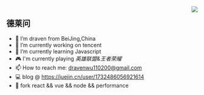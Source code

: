 <img align="right" src="https://github-readme-stats.vercel.app/api?username=dravenww&show_icons=true&icon_color=CE1D2D&text_color=718096&bg_color=ffffff&hide_title=true" />

## 德莱问
- 📸 I’m draven from BeiJing,China
- 🔭 I’m currently working on tencent
- 🌱 I’m currently learning Javascript
- 🎮 I'm currently playing *英雄联盟&王者荣耀*
- 📫 How to reach me: dravenwu110200@gmail.com
- 💻 blog @ https://juejin.cn/user/1732486056921614
- 🎈 fork react && vue && node && performance
